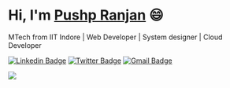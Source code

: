 # Hi, I'm [Pushp Ranjan](https://pushp360.github.io) 😄  
  MTech from IIT Indore | Web Developer | System designer | Cloud Developer

[![Linkedin Badge](https://img.shields.io/badge/-pushp360-blue?style=flat&logo=Linkedin&logoColor=white&link=https://www.linkedin.com/in/pushp360)](https://www.linkedin.com/in/pushp360/)
[![Twitter Badge](http://img.shields.io/badge/-@pushp360-1ca0f1?style=flat&logo=twitter&logoColor=white&link=https://twitter.com/pushp360)](https://twitter.com/pushp360) 
[![Gmail Badge](https://img.shields.io/badge/-Gmail-c14438?style=flat&logo=Gmail&logoColor=white&link=https://gmail.com/pushp360)](https://gmail.com/pushp360)

<img src="https://github-readme-stats.vercel.app/api?username=pushp360&&show_icons=true&count_private=true&theme=white" />

<!-- <img src="https://komarev.com/ghpvc/?username=pushp360&style=flat&label=Profile+Views" alt="pushp360" /> -->

